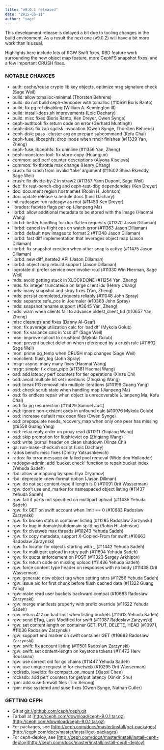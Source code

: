 ```yaml
---
title: "v9.0.1 released"
date: "2015-06-11"
author: "sage"
---
```


This development release is delayed a bit due to tooling changes in the build environment. As a result the next one (v9.0.2) will have a bit more work than is usual.

Highlights here include lots of RGW Swift fixes, RBD feature work surrounding the new object map feature, more CephFS snapshot fixes, and a few important CRUSH fixes.

### NOTABLE CHANGES

- auth: cache/reuse crypto lib key objects, optimize msg signature check (Sage Weil)
- build: allow tcmalloc-minimal (Thorsten Behrens)
- build: do not build ceph-dencoder with tcmalloc (#10691 Boris Ranto)
- build: fix pg ref disabling (William A. Kennington III)
- build: install-deps.sh improvements (Loic Dachary)
- build: misc fixes (Boris Ranto, Ken Dreyer, Owen Synge)
- ceph-authtool: fix return code on error (Gerhard Muntingh)
- ceph-disk: fix zap sgdisk invocation (Owen Synge, Thorsten Behrens)
- ceph-disk: pass –cluster arg on prepare subcommand (Kefu Chai)
- ceph-fuse, libcephfs: drop inode when rmdir finishes (#11339 Yan, Zheng)
- ceph-fuse,libcephfs: fix uninline (#11356 Yan, Zheng)
- ceph-monstore-tool: fix store-copy (Huangjun)
- common: add perf counter descriptions (Alyona Kiseleva)
- common: fix throttle max change (Henry Chang)
- crush: fix crash from invalid ‘take’ argument (#11602 Shiva Rkreddy, Sage Weil)
- crush: fix divide-by-2 in straw2 (#11357 Yann Dupont, Sage Weil)
- deb: fix rest-bench-dbg and ceph-test-dbg dependendies (Ken Dreyer)
- doc: document region hostnames (Robin H. Johnson)
- doc: update release schedule docs (Loic Dachary)
- init-radosgw: run radosgw as root (#11453 Ken Dreyer)
- librados: fadvise flags per op (Jianpeng Ma)
- librbd: allow additional metadata to be stored with the image (Haomai Wang)
- librbd: better handling for dup flatten requests (#11370 Jason Dillaman)
- librbd: cancel in-flight ops on watch error (#11363 Jason Dillaman)
- librbd: default new images to format 2 (#11348 Jason Dillaman)
- librbd: fast diff implementation that leverages object map (Jason Dillaman)
- librbd: fix snapshot creation when other snap is active (#11475 Jason Dillaman)
- librbd: new diff\_iterate2 API (Jason Dillaman)
- librbd: object map rebuild support (Jason Dillaman)
- logrotate.d: prefer service over invoke-rc.d (#11330 Win Hierman, Sage Weil)
- mds: avoid getting stuck in XLOCKDONE (#11254 Yan, Zheng)
- mds: fix integer truncateion on large client ids (Henry Chang)
- mds: many snapshot and stray fixes (Yan, Zheng)
- mds: persist completed\_requests reliably (#11048 John Spray)
- mds: separate safe\_pos in Journaler (#10368 John Spray)
- mds: snapshot rename support (#3645 Yan, Zheng)
- mds: warn when clients fail to advance oldest\_client\_tid (#10657 Yan, Zheng)
- misc cleanups and fixes (Danny Al-Gaaf)
- mon: fix average utilization calc for ‘osd df’ (Mykola Golub)
- mon: fix variance calc in ‘osd df’ (Sage Weil)
- mon: improve callout to crushtool (Mykola Golub)
- mon: prevent bucket deletion when referenced by a crush rule (#11602 Sage Weil)
- mon: prime pg\_temp when CRUSH map changes (Sage Weil)
- monclient: flush\_log (John Spray)
- msgr: async: many many fixes (Haomai Wang)
- msgr: simple: fix clear\_pipe (#11381 Haomai Wang)
- osd: add latency perf counters for tier operations (Xinze Chi)
- osd: avoid multiple hit set insertions (Zhiqiang Wang)
- osd: break PG removal into multiple iterations (#10198 Guang Yang)
- osd: check scrub state when handling map (Jianpeng Ma)
- osd: fix endless repair when object is unrecoverable (Jianpeng Ma, Kefu Chai)
- osd: fix pg resurrection (#11429 Samuel Just)
- osd: ignore non-existent osds in unfound calc (#10976 Mykola Golub)
- osd: increase default max open files (Owen Synge)
- osd: prepopulate needs\_recovery\_map when only one peer has missing (#9558 Guang Yang)
- osd: relax reply order on proxy read (#11211 Zhiqiang Wang)
- osd: skip promotion for flush/evict op (Zhiqiang Wang)
- osd: write journal header on clean shutdown (Xinze Chi)
- qa: run-make-check.sh script (Loic Dachary)
- rados bench: misc fixes (Dmitry Yatsushkevich)
- rados: fix error message on failed pool removal (Wido den Hollander)
- radosgw-admin: add ‘bucket check’ function to repair bucket index (Yehuda Sadeh)
- rbd: allow unmapping by spec (Ilya Dryomov)
- rbd: deprecate –new-format option (Jason Dillman)
- rgw: do not set content-type if length is 0 (#11091 Orit Wasserman)
- rgw: don’t use end\_marker for namespaced object listing (#11437 Yehuda Sadeh)
- rgw: fail if parts not specified on multipart upload (#11435 Yehuda Sadeh)
- rgw: fix GET on swift account when limit == 0 (#10683 Radoslaw Zarzynski)
- rgw: fix broken stats in container listing (#11285 Radoslaw Zarzynski)
- rgw: fix bug in domain/subdomain splitting (Robin H. Johnson)
- rgw: fix civetweb max threads (#10243 Yehuda Sadeh)
- rgw: fix copy metadata, support X-Copied-From for swift (#10663 Radoslaw Zarzynski)
- rgw: fix locator for objects starting with \_ (#11442 Yehuda Sadeh)
- rgw: fix mulitipart upload in retry path (#11604 Yehuda Sadeh)
- rgw: fix quota enforcement on POST (#11323 Sergey Arkhipov)
- rgw: fix return code on missing upload (#11436 Yehuda Sadeh)
- rgw: force content type header on responses with no body (#11438 Orit Wasserman)
- rgw: generate new object tag when setting attrs (#11256 Yehuda Sadeh)
- rgw: issue aio for first chunk before flush cached data (#11322 Guang Yang)
- rgw: make read user buckets backward compat (#10683 Radoslaw Zarzynski)
- rgw: merge manifests properly with prefix override (#11622 Yehuda Sadeh)
- rgw: return 412 on bad limit when listing buckets (#11613 Yehuda Sadeh)
- rgw: send ETag, Last-Modified for swift (#11087 Radoslaw Zarzynski)
- rgw: set content length on container GET, PUT, DELETE, HEAD (#10971, #11036 Radoslaw Zarzynski)
- rgw: support end marker on swift container GET (#10682 Radoslaw Zarzynski)
- rgw: swift: fix account listing (#11501 Radoslaw Zarzynski)
- rgw: swift: set content-length on keystone tokens (#11473 Herv Rousseau)
- rgw: use correct oid for gc chains (#11447 Yehuda Sadeh)
- rgw: use unique request id for civetweb (#10295 Orit Wasserman)
- rocksdb, leveldb: fix compact\_on\_mount (Xiaoxi Chen)
- rocksdb: add perf counters for get/put latency (Xinxin Shu)
- rpm: add suse firewall files (Tim Serong)
- rpm: misc systemd and suse fixes (Owen Synge, Nathan Cutler)

### GETTING CEPH

- Git at [git://github.com/ceph/ceph.git](http://github.com/ceph/ceph)
- Tarball at [http://ceph.com/download/ceph-9.0.1.tar.gz](http://ceph.com/download/ceph-9.0.1.tar.gz)
- For packages, see [http://ceph.com/docs/master/install/get-packages](http://ceph.com/docs/master/install/get-packages)
- For ceph-deploy, see [http://ceph.com/docs/master/install/install-ceph-deploy](http://ceph.com/docs/master/install/install-ceph-deploy)

